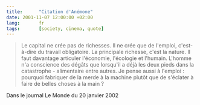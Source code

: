 ```yaml
---
title:      "Citation d'Anémone"
date: 2001-11-07 12:00:00 +02:00
lang:       fr
tags:       [society, cinema, quote]
---
```


> Le capital ne crée pas de richesses. Il ne crée que de l'emploi, c'est-à-dire du travail obligatoire. La principale richesse, c'est la nature. Il faut davantage articuler l'économie, l'écologie et l'humain. L'homme n'a conscience des dégâts que lorsqu'il a déjà les deux pieds dans la catastrophe - alimentaire entre autres. Je pense aussi à l'emploi : pourquoi fabriquer de la merde à la machine plutôt que de s'éclater à faire de belles choses à la main ?

Dans le journal Le Monde du 20 janvier 2002
